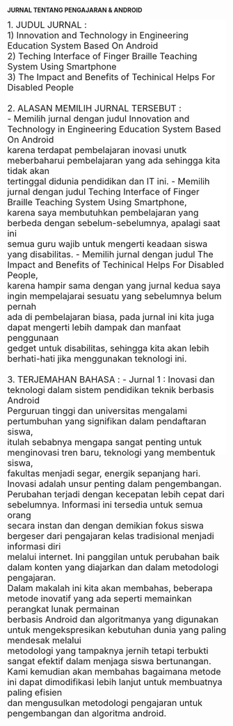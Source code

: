 <html>
<head>
<meta name="viewport" content="width=device-width, initial-scale=1">
<style>
.parallax {
    /* The image used */
    background-image: url("user.jpg");

    /* Set a specific height */
    min-height: 500px; 

    /* Create the parallax scrolling effect */
    background-attachment: fixed;
    background-position: center;
    background-repeat: no-repeat;
    background-size: cover;
}
</style>
</head>
<body>

<p><b>JURNAL TENTANG PENGAJARAN & ANDROID</b></p>

<div class="parallax"></div>

<div style="height:1000px;background-color:white;font-size:20px">
1. JUDUL JURNAL :<br>
   1) Innovation and Technology in Engineering Education System Based On Android<br>
   2) Teching Interface of Finger Braille Teaching System Using Smartphone<br>
   3) The Impact and Benefits of Techinical Helps For Disabled People<br><br>
 2. ALASAN MEMILIH JURNAL TERSEBUT :<br>
    - Memilih jurnal dengan judul Innovation and Technology in Engineering Education System Based On Android <br>
      karena terdapat pembelajaran inovasi unutk meberbaharui pembelajaran yang ada sehingga kita tidak akan<br>
      tertinggal didunia pendidikan dan IT ini.
    - Memilih jurnal dengan judul Teching Interface of Finger Braille Teaching System Using Smartphone,<br>
      karena saya membutuhkan pembelajaran yang berbeda dengan sebelum-sebelumnya, apalagi saat ini<br>
      semua guru wajib untuk mengerti keadaan siswa yang disabilitas.
    - Memilih jurnal dengan judul The Impact and Benefits of Techinical Helps For Disabled People, <br>
      karena hampir sama dengan yang jurnal kedua saya ingin mempelajarai sesuatu yang sebelumnya belum pernah<br>
      ada di pembelajaran biasa, pada jurnal ini kita juga dapat mengerti lebih dampak dan manfaat penggunaan <br>
      gedget untuk disabilitas, sehingga kita akan lebih berhati-hati jika menggunakan teknologi ini.<br><br>
  3. TERJEMAHAN BAHASA :
     - Jurnal 1 : Inovasi dan teknologi dalam sistem pendidikan teknik berbasis Android <br>
       Perguruan tinggi dan universitas mengalami pertumbuhan yang signifikan dalam pendaftaran siswa, <br>
       itulah sebabnya mengapa sangat penting untuk menginovasi tren baru, teknologi yang membentuk siswa,<br>
       fakultas menjadi segar, energik sepanjang hari. Inovasi adalah unsur penting dalam pengembangan.<br>
       Perubahan terjadi dengan kecepatan lebih cepat dari sebelumnya. Informasi ini tersedia untuk semua orang<br>
       secara instan dan dengan demikian fokus siswa bergeser dari pengajaran kelas tradisional menjadi informasi diri<br>
       melalui internet. Ini panggilan untuk perubahan baik dalam konten yang diajarkan dan dalam metodologi pengajaran.<br>
       Dalam makalah ini kita akan membahas, beberapa metode inovatif yang ada seperti memainkan perangkat lunak permainan<br>
       berbasis Android dan algoritmanya yang digunakan untuk mengekspresikan kebutuhan dunia yang paling mendesak melalui<br>
       metodologi yang tampaknya jernih tetapi terbukti sangat efektif dalam menjaga siswa bertunangan.<br>
       Kami kemudian akan membahas bagaimana metode ini dapat dimodifikasi lebih lanjut untuk membuatnya paling efisien<br>
       dan mengusulkan metodologi pengajaran untuk pengembangan dan algoritma android.<br>
</div>

</body>
</html>
